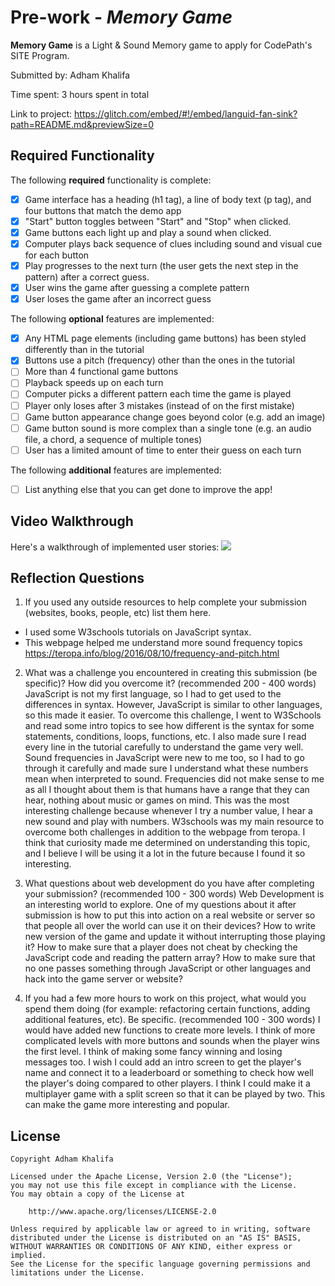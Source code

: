 # Pre-work - *Memory Game*

**Memory Game** is a Light & Sound Memory game to apply for CodePath's SITE Program. 

Submitted by: Adham Khalifa

Time spent: 3 hours spent in total

Link to project: https://glitch.com/embed/#!/embed/languid-fan-sink?path=README.md&previewSize=0

## Required Functionality

The following **required** functionality is complete:

* [x] Game interface has a heading (h1 tag), a line of body text (p tag), and four buttons that match the demo app
* [x] "Start" button toggles between "Start" and "Stop" when clicked. 
* [x] Game buttons each light up and play a sound when clicked. 
* [x] Computer plays back sequence of clues including sound and visual cue for each button
* [x] Play progresses to the next turn (the user gets the next step in the pattern) after a correct guess. 
* [x] User wins the game after guessing a complete pattern
* [x] User loses the game after an incorrect guess

The following **optional** features are implemented:

* [x] Any HTML page elements (including game buttons) has been styled differently than in the tutorial
* [x] Buttons use a pitch (frequency) other than the ones in the tutorial
* [ ] More than 4 functional game buttons
* [ ] Playback speeds up on each turn
* [ ] Computer picks a different pattern each time the game is played
* [ ] Player only loses after 3 mistakes (instead of on the first mistake)
* [ ] Game button appearance change goes beyond color (e.g. add an image)
* [ ] Game button sound is more complex than a single tone (e.g. an audio file, a chord, a sequence of multiple tones)
* [ ] User has a limited amount of time to enter their guess on each turn

The following **additional** features are implemented:

- [ ] List anything else that you can get done to improve the app!

## Video Walkthrough

Here's a walkthrough of implemented user stories:
<img src="https://i.imgur.com/ThAnMch.gif" />


## Reflection Questions
1. If you used any outside resources to help complete your submission (websites, books, people, etc) list them here. 
- I used some W3schools tutorials on JavaScript syntax.
- This webpage helped me understand more sound frequency topics https://teropa.info/blog/2016/08/10/frequency-and-pitch.html

2. What was a challenge you encountered in creating this submission (be specific)? How did you overcome it? (recommended 200 - 400 words) 
JavaScript is not my first language, so I had to get used to the differences in syntax. However, JavaScript is similar to other languages, so this made it easier. To overcome this challenge, I went to W3Schools and read some intro topics to see how different is the syntax for some statements, conditions, loops, functions, etc. I also made sure I read every line in the tutorial carefully to understand the game very well.
Sound frequencies in JavaScript were new to me too, so I had to go through it carefully and made sure I understand what these numbers mean when interpreted to sound. Frequencies did not make sense to me as all I thought about them is that humans have a range that they can hear, nothing about music or games on mind. This was the most interesting challenge because whenever I try a number value, I hear a new sound and play with numbers.
W3schools was my main resource to overcome both challenges in addition to the webpage from teropa. I think that curiosity made me determined on understanding this topic, and I believe I will be using it a lot in the future because I found it so interesting. 

3. What questions about web development do you have after completing your submission? (recommended 100 - 300 words) 
Web Development is an interesting world to explore. One of my questions about it after submission is how to put this into action on a real website or server so that people all over the world can use it on their devices? How to write new version of the game and update it without interrupting those playing it?
How to make sure that a player does not cheat by checking the JavaScript code and reading the pattern array? How to make sure that no one passes something through JavaScript or other languages and hack into the game server or website? 

4. If you had a few more hours to work on this project, what would you spend them doing (for example: refactoring certain functions, adding additional features, etc). Be specific. (recommended 100 - 300 words) 
I would have added new functions to create more levels. I think of more complicated levels with more buttons and sounds when the player wins the first level. I think of making some fancy winning and losing messages too. I wish I could add an intro screen to get the player's name and connect it to a leaderboard or something to check how well the player's doing compared to other players. I think I could make it a multiplayer game with a split screen so that it can be played by two. This can make the game more interesting and popular.


## License

    Copyright Adham Khalifa

    Licensed under the Apache License, Version 2.0 (the "License");
    you may not use this file except in compliance with the License.
    You may obtain a copy of the License at

        http://www.apache.org/licenses/LICENSE-2.0

    Unless required by applicable law or agreed to in writing, software
    distributed under the License is distributed on an "AS IS" BASIS,
    WITHOUT WARRANTIES OR CONDITIONS OF ANY KIND, either express or implied.
    See the License for the specific language governing permissions and
    limitations under the License.
